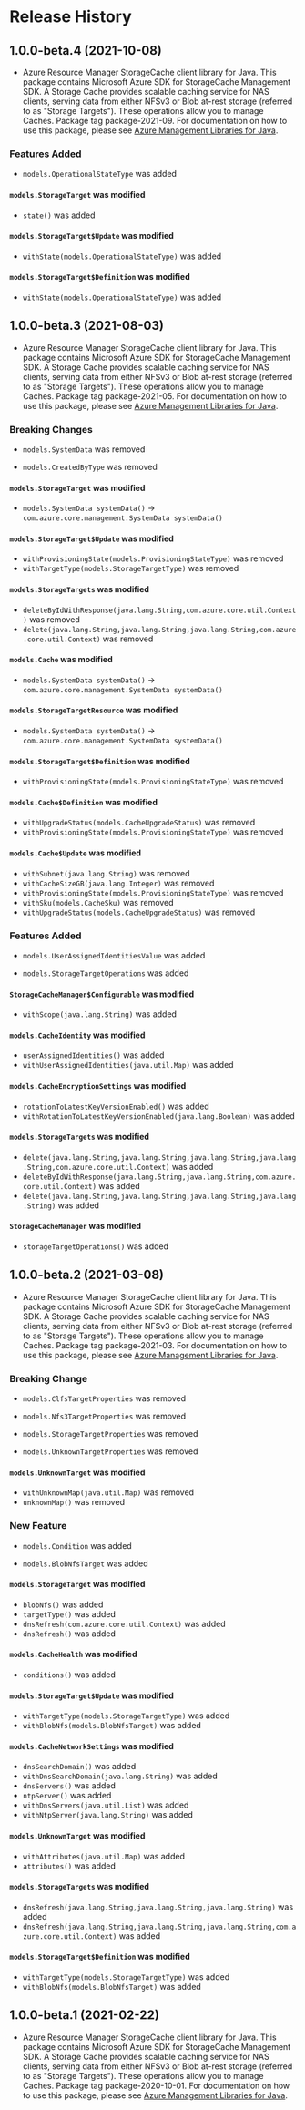 # Release History

## 1.0.0-beta.4 (2021-10-08)

- Azure Resource Manager StorageCache client library for Java. This package contains Microsoft Azure SDK for StorageCache Management SDK. A Storage Cache provides scalable caching service for NAS clients, serving data from either NFSv3 or Blob at-rest storage (referred to as "Storage Targets"). These operations allow you to manage Caches. Package tag package-2021-09. For documentation on how to use this package, please see [Azure Management Libraries for Java](https://aka.ms/azsdk/java/mgmt).

### Features Added

* `models.OperationalStateType` was added

#### `models.StorageTarget` was modified

* `state()` was added

#### `models.StorageTarget$Update` was modified

* `withState(models.OperationalStateType)` was added

#### `models.StorageTarget$Definition` was modified

* `withState(models.OperationalStateType)` was added

## 1.0.0-beta.3 (2021-08-03)

- Azure Resource Manager StorageCache client library for Java. This package contains Microsoft Azure SDK for StorageCache Management SDK. A Storage Cache provides scalable caching service for NAS clients, serving data from either NFSv3 or Blob at-rest storage (referred to as "Storage Targets"). These operations allow you to manage Caches. Package tag package-2021-05. For documentation on how to use this package, please see [Azure Management Libraries for Java](https://aka.ms/azsdk/java/mgmt).

### Breaking Changes

* `models.SystemData` was removed

* `models.CreatedByType` was removed

#### `models.StorageTarget` was modified

* `models.SystemData systemData()` -> `com.azure.core.management.SystemData systemData()`

#### `models.StorageTarget$Update` was modified

* `withProvisioningState(models.ProvisioningStateType)` was removed
* `withTargetType(models.StorageTargetType)` was removed

#### `models.StorageTargets` was modified

* `deleteByIdWithResponse(java.lang.String,com.azure.core.util.Context)` was removed
* `delete(java.lang.String,java.lang.String,java.lang.String,com.azure.core.util.Context)` was removed

#### `models.Cache` was modified

* `models.SystemData systemData()` -> `com.azure.core.management.SystemData systemData()`

#### `models.StorageTargetResource` was modified

* `models.SystemData systemData()` -> `com.azure.core.management.SystemData systemData()`

#### `models.StorageTarget$Definition` was modified

* `withProvisioningState(models.ProvisioningStateType)` was removed

#### `models.Cache$Definition` was modified

* `withUpgradeStatus(models.CacheUpgradeStatus)` was removed
* `withProvisioningState(models.ProvisioningStateType)` was removed

#### `models.Cache$Update` was modified

* `withSubnet(java.lang.String)` was removed
* `withCacheSizeGB(java.lang.Integer)` was removed
* `withProvisioningState(models.ProvisioningStateType)` was removed
* `withSku(models.CacheSku)` was removed
* `withUpgradeStatus(models.CacheUpgradeStatus)` was removed

### Features Added

* `models.UserAssignedIdentitiesValue` was added

* `models.StorageTargetOperations` was added

#### `StorageCacheManager$Configurable` was modified

* `withScope(java.lang.String)` was added

#### `models.CacheIdentity` was modified

* `userAssignedIdentities()` was added
* `withUserAssignedIdentities(java.util.Map)` was added

#### `models.CacheEncryptionSettings` was modified

* `rotationToLatestKeyVersionEnabled()` was added
* `withRotationToLatestKeyVersionEnabled(java.lang.Boolean)` was added

#### `models.StorageTargets` was modified

* `delete(java.lang.String,java.lang.String,java.lang.String,java.lang.String,com.azure.core.util.Context)` was added
* `deleteByIdWithResponse(java.lang.String,java.lang.String,com.azure.core.util.Context)` was added
* `delete(java.lang.String,java.lang.String,java.lang.String,java.lang.String)` was added

#### `StorageCacheManager` was modified

* `storageTargetOperations()` was added

## 1.0.0-beta.2 (2021-03-08)

- Azure Resource Manager StorageCache client library for Java. This package contains Microsoft Azure SDK for StorageCache Management SDK. A Storage Cache provides scalable caching service for NAS clients, serving data from either NFSv3 or Blob at-rest storage (referred to as "Storage Targets"). These operations allow you to manage Caches. Package tag package-2021-03. For documentation on how to use this package, please see [Azure Management Libraries for Java](https://aka.ms/azsdk/java/mgmt).

### Breaking Change

* `models.ClfsTargetProperties` was removed

* `models.Nfs3TargetProperties` was removed

* `models.StorageTargetProperties` was removed

* `models.UnknownTargetProperties` was removed

#### `models.UnknownTarget` was modified

* `withUnknownMap(java.util.Map)` was removed
* `unknownMap()` was removed

### New Feature

* `models.Condition` was added

* `models.BlobNfsTarget` was added

#### `models.StorageTarget` was modified

* `blobNfs()` was added
* `targetType()` was added
* `dnsRefresh(com.azure.core.util.Context)` was added
* `dnsRefresh()` was added

#### `models.CacheHealth` was modified

* `conditions()` was added

#### `models.StorageTarget$Update` was modified

* `withTargetType(models.StorageTargetType)` was added
* `withBlobNfs(models.BlobNfsTarget)` was added

#### `models.CacheNetworkSettings` was modified

* `dnsSearchDomain()` was added
* `withDnsSearchDomain(java.lang.String)` was added
* `dnsServers()` was added
* `ntpServer()` was added
* `withDnsServers(java.util.List)` was added
* `withNtpServer(java.lang.String)` was added

#### `models.UnknownTarget` was modified

* `withAttributes(java.util.Map)` was added
* `attributes()` was added

#### `models.StorageTargets` was modified

* `dnsRefresh(java.lang.String,java.lang.String,java.lang.String)` was added
* `dnsRefresh(java.lang.String,java.lang.String,java.lang.String,com.azure.core.util.Context)` was added

#### `models.StorageTarget$Definition` was modified

* `withTargetType(models.StorageTargetType)` was added
* `withBlobNfs(models.BlobNfsTarget)` was added

## 1.0.0-beta.1 (2021-02-22)

- Azure Resource Manager StorageCache client library for Java. This package contains Microsoft Azure SDK for StorageCache Management SDK. A Storage Cache provides scalable caching service for NAS clients, serving data from either NFSv3 or Blob at-rest storage (referred to as "Storage Targets"). These operations allow you to manage Caches. Package tag package-2020-10-01. For documentation on how to use this package, please see [Azure Management Libraries for Java](https://aka.ms/azsdk/java/mgmt).
